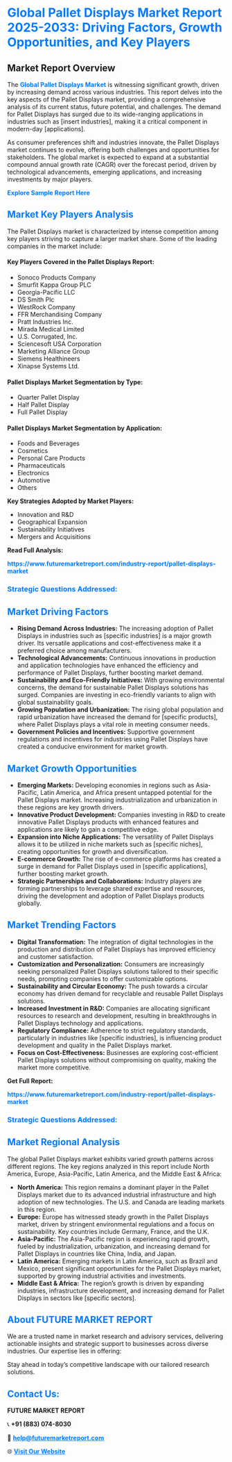 <h1 style="color: #007BFF;">Global Pallet Displays Market Report 2025-2033: Driving Factors, Growth Opportunities, and Key Players</h1>

<section id="overview">
<h2>Market Report Overview</h2>
<p>The <a href="https://www.futuremarketreport.com/industry-report/pallet-displays-market" style="color: #007BFF; text-decoration: none;"><strong>Global Pallet Displays Market</strong></a> is witnessing significant growth, driven by increasing demand across various industries. This report delves into the key aspects of the Pallet Displays market, providing a comprehensive analysis of its current status, future potential, and challenges. The demand for Pallet Displays has surged due to its wide-ranging applications in industries such as [insert industries], making it a critical component in modern-day [applications].</p>
<p>As consumer preferences shift and industries innovate, the Pallet Displays market continues to evolve, offering both challenges and opportunities for stakeholders. The global market is expected to expand at a substantial compound annual growth rate (CAGR) over the forecast period, driven by technological advancements, emerging applications, and increasing investments by major players.</p>
</section>

<section id="overview">
<p><a href="https://www.futuremarketreport.com/request-sample/reportId=93002" style="color: #007BFF; text-decoration: none;"><strong>Explore Sample Report Here</strong></a></p>
</section>

<section id="key-players">
<h2 style="color: #007BFF;">Market Key Players Analysis</h2>
<p>The Pallet Displays market is characterized by intense competition among key players striving to capture a larger market share. Some of the leading companies in the market include:</p>
<h4>Key Players Covered in the Pallet Displays Report:</h4>
<ul><li>Sonoco Products Company</li><li>Smurfit Kappa Group PLC</li><li>Georgia-Pacific LLC</li><li>DS Smith Plc</li><li>WestRock Company</li><li>FFR Merchandising Company</li><li>Pratt Industries Inc.</li><li>Mirada Medical Limited</li><li>U.S. Corrugated, Inc.</li><li>Sciencesoft USA Corporation</li><li>Marketing Alliance Group</li><li>Siemens Healthineers</li><li>Xinapse Systems Ltd.</li></ul>
<h4>Pallet Displays Market Segmentation by Type:</h4>
<ul><li>Quarter Pallet Display</li><li>Half Pallet Display</li><li>Full Pallet Display</li></ul>

<h4>Pallet Displays Market Segmentation by Application:</h4>
<ul><li>Foods and Beverages</li><li>Cosmetics</li><li>Personal Care Products</li><li>Pharmaceuticals</li><li>Electronics</li><li>Automotive</li><li>Others</li></ul>
<p><strong>Key Strategies Adopted by Market Players:</strong></p>
<ul>
<li>Innovation and R&D</li>
<li>Geographical Expansion</li>
<li>Sustainability Initiatives</li>
<li>Mergers and Acquisitions</li>
</ul>
</section>

<section>
<p><strong>Read Full Analysis: </strong></p><a href="https://www.futuremarketreport.com/industry-report/pallet-displays-market" style="color: #007BFF; text-decoration: none;"><strong>https://www.futuremarketreport.com/industry-report/pallet-displays-market</strong></a>
<h3 style="color: #007BFF;">Strategic Questions Addressed:</h3>
</section>

<section id="driving-factors">
<h2 style="color: #007BFF;">Market Driving Factors</h2>
<ul>
<li><strong>Rising Demand Across Industries:</strong> The increasing adoption of Pallet Displays in industries such as [specific industries] is a major growth driver. Its versatile applications and cost-effectiveness make it a preferred choice among manufacturers.</li>
<li><strong>Technological Advancements:</strong> Continuous innovations in production and application technologies have enhanced the efficiency and performance of Pallet Displays, further boosting market demand.</li>
<li><strong>Sustainability and Eco-Friendly Initiatives:</strong> With growing environmental concerns, the demand for sustainable Pallet Displays solutions has surged. Companies are investing in eco-friendly variants to align with global sustainability goals.</li>
<li><strong>Growing Population and Urbanization:</strong> The rising global population and rapid urbanization have increased the demand for [specific products], where Pallet Displays plays a vital role in meeting consumer needs.</li>
<li><strong>Government Policies and Incentives:</strong> Supportive government regulations and incentives for industries using Pallet Displays have created a conducive environment for market growth.</li>
</ul>
</section>

<section id="growth-opportunities">
<h2 style="color: #007BFF;">Market Growth Opportunities</h2>
<ul>
<li><strong>Emerging Markets:</strong> Developing economies in regions such as Asia-Pacific, Latin America, and Africa present untapped potential for the Pallet Displays market. Increasing industrialization and urbanization in these regions are key growth drivers.</li>
<li><strong>Innovative Product Development:</strong> Companies investing in R&D to create innovative Pallet Displays products with enhanced features and applications are likely to gain a competitive edge.</li>
<li><strong>Expansion into Niche Applications:</strong> The versatility of Pallet Displays allows it to be utilized in niche markets such as [specific niches], creating opportunities for growth and diversification.</li>
<li><strong>E-commerce Growth:</strong> The rise of e-commerce platforms has created a surge in demand for Pallet Displays used in [specific applications], further boosting market growth.</li>
<li><strong>Strategic Partnerships and Collaborations:</strong> Industry players are forming partnerships to leverage shared expertise and resources, driving the development and adoption of Pallet Displays products globally.</li>
</ul>
</section>

<section id="trending-factors">
<h2 style="color: #007BFF;">Market Trending Factors</h2>
<ul>
<li><strong>Digital Transformation:</strong> The integration of digital technologies in the production and distribution of Pallet Displays has improved efficiency and customer satisfaction.</li>
<li><strong>Customization and Personalization:</strong> Consumers are increasingly seeking personalized Pallet Displays solutions tailored to their specific needs, prompting companies to offer customizable options.</li>
<li><strong>Sustainability and Circular Economy:</strong> The push towards a circular economy has driven demand for recyclable and reusable Pallet Displays solutions.</li>
<li><strong>Increased Investment in R&D:</strong> Companies are allocating significant resources to research and development, resulting in breakthroughs in Pallet Displays technology and applications.</li>
<li><strong>Regulatory Compliance:</strong> Adherence to strict regulatory standards, particularly in industries like [specific industries], is influencing product development and quality in the Pallet Displays market.</li>
<li><strong>Focus on Cost-Effectiveness:</strong> Businesses are exploring cost-efficient Pallet Displays solutions without compromising on quality, making the market more competitive.</li>
</ul>
</section>

<section>
<p><strong>Get Full Report: </strong></p><a href="https://www.futuremarketreport.com/industry-report/pallet-displays-market" style="color: #007BFF; text-decoration: none;"><strong>https://www.futuremarketreport.com/industry-report/pallet-displays-market</strong></a>
<h3 style="color: #007BFF;">Strategic Questions Addressed:</h3>
</section>


<section id="regional-analysis">
<h2 style="color: #007BFF;">Market Regional Analysis</h2>
<p>The global Pallet Displays market exhibits varied growth patterns across different regions. The key regions analyzed in this report include North America, Europe, Asia-Pacific, Latin America, and the Middle East & Africa:</p>
<ul>
<li><strong>North America:</strong> This region remains a dominant player in the Pallet Displays market due to its advanced industrial infrastructure and high adoption of new technologies. The U.S. and Canada are leading markets in this region.</li>
<li><strong>Europe:</strong> Europe has witnessed steady growth in the Pallet Displays market, driven by stringent environmental regulations and a focus on sustainability. Key countries include Germany, France, and the U.K.</li>
<li><strong>Asia-Pacific:</strong> The Asia-Pacific region is experiencing rapid growth, fueled by industrialization, urbanization, and increasing demand for Pallet Displays in countries like China, India, and Japan.</li>
<li><strong>Latin America:</strong> Emerging markets in Latin America, such as Brazil and Mexico, present significant opportunities for the Pallet Displays market, supported by growing industrial activities and investments.</li>
<li><strong>Middle East & Africa:</strong> The region’s growth is driven by expanding industries, infrastructure development, and increasing demand for Pallet Displays in sectors like [specific sectors].</li>
</ul>
</section>

<footer>
<h2 style="color: #007BFF;">About FUTURE MARKET REPORT</h2>
<p>We are a trusted name in market research and advisory services, delivering actionable insights and strategic support to businesses across diverse industries. Our expertise lies in offering:</p>

<p>Stay ahead in today’s competitive landscape with our tailored research solutions.</p>

<h2 style="color: #007BFF;">Contact Us:</h2>
<p><strong>FUTURE MARKET REPORT</strong></p>
<p>📞 <strong>+91 (883) 074-8030</strong></p>
<p>📧 <strong><a href="mailto:help@futuremarketreport.com" style="color: #007BFF;">help@futuremarketreport.com</a></strong></p>
<p>🌐 <strong><a href="https://www.futuremarketreport.com/" style="color: #007BFF;">Visit Our Website</a></strong></p>
</footer>